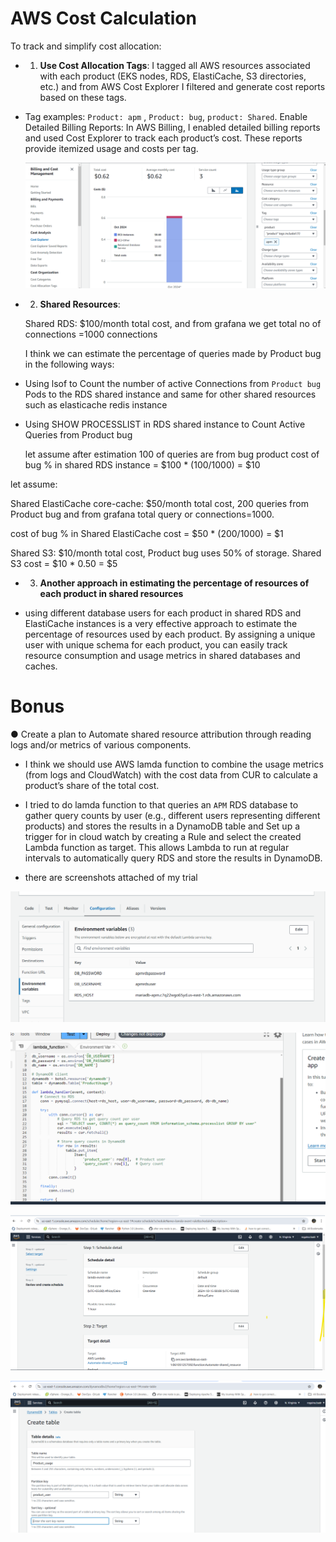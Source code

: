 # AWS Cost Calculation

To track and simplify cost allocation:


- 1. **Use Cost Allocation Tags**: I tagged all AWS resources associated with each product (EKS nodes, RDS, ElastiCache, S3 directories, etc.) and from AWS Cost Explorer I filtered and generate cost reports based on these tags.

- Tag examples: `Product: apm` , `Product: bug`, `product: Shared`.
  Enable Detailed Billing Reports: In AWS Billing, I enabled      detailed billing reports and used Cost Explorer to track each product’s cost. These reports provide itemized usage and costs per tag.

  ![AWS cost](./aws-cost1.png)

- 2. **Shared Resources**:

 
  Shared RDS: $100/month total cost, and from grafana we get total no of connections =1000 connections 


  I think we can estimate the percentage of queries made by Product bug in the following ways:

- Using lsof to Count the number of active Connections from `Product bug` Pods  to the RDS shared instance and same for other shared resources such as elasticache redis instance 
 
 - Using SHOW PROCESSLIST in RDS shared instance to Count Active Queries from Product bug
  
   let assume after estimation 100 of queries are from bug product
   cost of bug % in shared RDS instance  = $100 * (100/1000) = $10

let assume:

Shared ElastiCache core-cache: $50/month total cost, 200 queries  from Product bug and from grafana total query or connections=1000.

cost of bug % in Shared ElastiCache cost = $50 * (200/1000) = $1

Shared S3: $10/month total cost, Product bug uses 50% of storage.
Shared S3 cost = $10 * 0.50 = $5


- 3. **Another approach in estimating the percentage of resources of each product in shared resources** 

 - using different database users for each product in shared RDS and ElastiCache instances is a very effective approach to estimate the percentage of resources used by each product. By assigning a unique user with unique schema for each product, you can easily track resource consumption and usage metrics in shared databases and caches.



 # Bonus
● Create a plan to Automate shared resource attribution through
reading logs and/or metrics of various components. 

- I think we should use AWS lamda function to combine the usage metrics (from logs and CloudWatch) with the cost data from CUR to calculate a product’s share of the total cost.

- I tried to do lamda function to that queries an `APM` RDS database to gather query counts by user (e.g., different users representing different products) and stores the results in a DynamoDB table and Set up a trigger for in cloud watch by creating a Rule and select the created Lambda function as target. This allows Lambda to run at regular intervals to automatically query RDS and store the results in DynamoDB.

- there are screenshots attached of my trial 

 ![AWS cost1](./lamda1.png)

 ![AWS cost2](./lamda2.png)

 ![AWS cost3](./cloud-watch-rule.png)
  
 ![AWS cost4](./lamda3.png)
 

